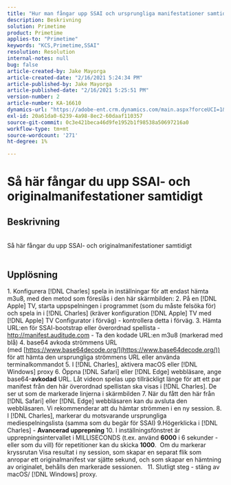 ```yaml
---
title: "Hur man fångar upp SSAI och ursprungliga manifestationer samtidigt"
description: Beskrivning
solution: Primetime
product: Primetime
applies-to: "Primetime"
keywords: "KCS,Primetime,SSAI"
resolution: Resolution
internal-notes: null
bug: false
article-created-by: Jake Mayorga
article-created-date: "2/16/2021 5:24:34 PM"
article-published-by: Jake Mayorga
article-published-date: "2/16/2021 5:25:51 PM"
version-number: 2
article-number: KA-16610
dynamics-url: "https://adobe-ent.crm.dynamics.com/main.aspx?forceUCI=1&pagetype=entityrecord&etn=knowledgearticle&id=fd0d47d2-7b70-eb11-a812-00224809a536"
exl-id: 20a61da0-6239-4a98-8ec2-60daaf110357
source-git-commit: 0c3e421beca46d9fe1952b1f98538a50697216a0
workflow-type: tm+mt
source-wordcount: '271'
ht-degree: 1%

---
```


# Så här fångar du upp SSAI- och originalmanifestationer samtidigt

## Beskrivning

<br>Så här fångar du upp SSAI- och originalmanifestationer samtidigt<br><br>



## Upplösning




1. Konfigurera [!DNL Charles] spela in inställningar för att endast hämta m3u8, med den metod som föreslås i den här skärmbilden: 2. På en [!DNL Apple] TV, starta uppspelningen i programmet (som du måste felsöka för) och spela in i [!DNL Charles] (kräver konfiguration [!DNL Apple] TV med [!DNL Apple] TV Configurator i förväg) - kontrollera detta i förväg.  3. Hämta URL:en för SSAI-bootstrap eller överordnad spellista -http://manifest.auditude.com - Ta den kodade URL:en m3u8 (markerad med blå) 4. base64 avkoda strömmens URL (med [https://www.base64decode.org/](https://www.base64decode.org/)) för att hämta den ursprungliga strömmens URL eller använda terminalkommandot 5. I [!DNL Charles], aktivera macOS eller [!DNL Windows] proxy 6. Öppna [!DNL Safari] eller [!DNL Edge] webbläsare, ange base64-<b>avkodad</b> URL. Låt videon spelas upp tillräckligt länge för att ett par manifest från den här överordnad spellistan ska visas i [!DNL Charles]. De ser ut som de markerade linjerna i skärmbilden 7. När du fått den här från [!DNL Safari] eller [!DNL Edge] webbläsaren kan du avsluta den webbläsaren. Vi rekommenderar att du hämtar strömmen i en ny session.  8. I [!DNL Charles], markerar du motsvarande ursprungliga mediespelningslista (samma som du begär för SSAI) 9.Högerklicka i [!DNL Charles] - <b>Avancerad upprepning</b>  10. I inställningsfönstret är upprepningsintervallet i MILLISECONDS (t.ex. använd <b>6000</b> i 6 sekunder - eller som du vill) för repetitioner kan du skicka <b>1000</b>.  Om du markerar kryssrutan Visa resultat i ny session, som skapar en separat flik som anropar ett originalmanifest var sjätte sekund, och som skapar en hämtning av originalet, behålls den markerade sessionen.   11. Slutligt steg - stäng av macOS/ [!DNL Windows] proxy.

